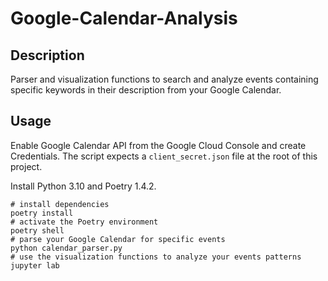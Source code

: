 # Google-Calendar-Analysis

## Description

Parser and visualization functions to search and analyze events containing specific keywords in their description from your Google Calendar.

## Usage

Enable Google Calendar API from the Google Cloud Console and create Credentials. The script expects a `client_secret.json` file at the root of this project.

Install Python 3.10 and Poetry 1.4.2.

```
# install dependencies
poetry install
# activate the Poetry environment
poetry shell
# parse your Google Calendar for specific events
python calendar_parser.py
# use the visualization functions to analyze your events patterns
jupyter lab
```